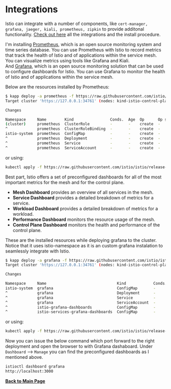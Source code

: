 # Integrations

Istio can integrate with a number of components, like `cert-manager, grafana, jaeger, kiali, prometheus, zipkin` to provide additonal functionality. [Check out here](https://istio.io/latest/docs/ops/integrations/) all the integrations and the install procedure.

I'm installing [Prometheus](https://prometheus.io/), which is an open source monitoring system and time series database. You can use Prometheus with Istio to record metrics that track the health of Istio and of applications within the service mesh. You can visualize metrics using tools like Grafana and Kiali.  
And [Grafana](https://grafana.com/), which is an open source monitoring solution that can be used to configure dashboards for Istio. You can use Grafana to monitor the health of Istio and of applications within the service mesh.

Below are the resources installed by Prometheus:

```bash
$ kapp deploy -a prometheus -f https://raw.githubusercontent.com/istio/istio/release-1.7/samples/addons/prometheus.yaml
Target cluster 'https://127.0.0.1:34761' (nodes: kind-istio-control-plane, 2+)

Changes

Namespace     Name        Kind                Conds.  Age  Op      Op st.  Wait to    Rs  Ri  
(cluster)     prometheus  ClusterRole         -       -    create  -       reconcile  -   -  
^             prometheus  ClusterRoleBinding  -       -    create  -       reconcile  -   -  
istio-system  prometheus  ConfigMap           -       -    create  -       reconcile  -   -  
^             prometheus  Deployment          -       -    create  -       reconcile  -   -  
^             prometheus  Service             -       -    create  -       reconcile  -   -  
^             prometheus  ServiceAccount      -       -    create  -       reconcile  -   -
```

or using:

```bash
kubectl apply -f https://raw.githubusercontent.com/istio/istio/release-1.7/samples/addons/prometheus.yaml
```

Best part, Istio offers a set of preconfigured dashboards for all of the most important metrics for the mesh and for the control plane.

* **Mesh Dashboard** provides an overview of all services in the mesh.
* **Service Dashboard** provides a detailed breakdown of metrics for a service.
* **Workload Dashboard** provides a detailed breakdown of metrics for a workload.
* **Performance Dashboard** monitors the resource usage of the mesh.
* **Control Plane Dashboard** monitors the health and performance of the control plane.

These are the installed resources while deploying grafana to the cluster. Notice that it uses istio-namespace as it is an custom grafana instalation to seamlessly integrate with Istio. 

```bash
$ kapp deploy -a grafana -f https://raw.githubusercontent.com/istio/istio/release-1.7/samples/addons/grafana.yaml
Target cluster 'https://127.0.0.1:34761' (nodes: kind-istio-control-plane, 2+)

Changes

Namespace     Name                               Kind            Conds.  Age  Op      Op st.  Wait to    Rs  Ri  
istio-system  grafana                            ConfigMap       -       -    create  -       reconcile  -   -  
^             grafana                            Deployment      -       -    create  -       reconcile  -   -  
^             grafana                            Service         -       -    create  -       reconcile  -   -  
^             grafana                            ServiceAccount  -       -    create  -       reconcile  -   -  
^             istio-grafana-dashboards           ConfigMap       -       -    create  -       reconcile  -   -  
^             istio-services-grafana-dashboards  ConfigMap       -       -    create  -       reconcile  -   - 
```

or using:

```bash
kubectl apply -f https://raw.githubusercontent.com/istio/istio/release-1.7/samples/addons/grafana.yaml
```

Now you can issue the below command which port forward to the right deployment and open the browser to with Grafana dashaboard. Under `Dashboard` --> `Manage` you can find the preconfigured dashboards as I mentioned above.

```bash
istioctl dashboard grafana
http://localhost:3000
```

**[Back to Main Page](../README.md)**
